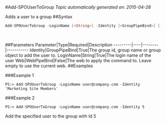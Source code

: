 #Add-SPOUserToGroup
*Topic automatically generated on: 2015-04-28*

Adds a user to a group
##Syntax
```powershell
Add-SPOUserToGroup -LoginName [<String>] -Identity [<GroupPipeBind>] [-Web [<WebPipeBind>]]
```
&nbsp;

##Parameters
Parameter|Type|Required|Description
---------|----|--------|-----------
Identity|GroupPipeBind|True|The group id, group name or group object to add the user to.
LoginName|String|True|The login name of the user
Web|WebPipeBind|False|The web to apply the command to. Leave empty to use the current web.
##Examples

###Example 1
    
    PS:> Add-SPOUserToGroup -LoginName user@company.com -Identity 'Marketing Site Members'
    


###Example 2
    
    PS:> Add-SPOUserToGroup -LoginName user@company.com -Identity 5
    
Add the specified user to the group with Id 5
